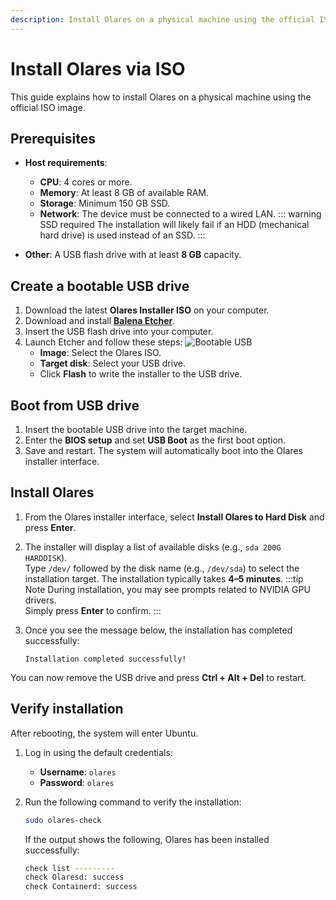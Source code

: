 ```yaml
---
description: Install Olares on a physical machine using the official ISO image, including system requirements, installation steps, and activation process.
---
```


# Install Olares via ISO

This guide explains how to install Olares on a physical machine using the official ISO image.

<!--@include: ./reusables.md{44,51}-->

## Prerequisites

- **Host requirements**:
  - **CPU**: 4 cores or more.
  - **Memory**: At least 8 GB of available RAM.
  - **Storage**: Minimum 150 GB SSD.
  - **Network**: The device must be connected to a wired LAN.
  ::: warning SSD required
  The installation will likely fail if an HDD (mechanical hard drive) is used instead of an SSD.
  :::

- **Other**: A USB flash drive with at least **8 GB** capacity.

## Create a bootable USB drive

1. Download the latest **Olares Installer ISO** on your computer.
2. Download and install [**Balena Etcher**](https://etcher.balena.io/).
3. Insert the USB flash drive into your computer.
4. Launch Etcher and follow these steps:
   ![Bootable USB](/images/manual/get-started/iso-flash.png#bordered)
   - **Image**: Select the Olares ISO.
   - **Target disk**: Select your USB drive.
   - Click **Flash** to write the installer to the USB drive.

## Boot from USB drive

1. Insert the bootable USB drive into the target machine.
2. Enter the **BIOS setup** and set **USB Boot** as the first boot option.
3. Save and restart. The system will automatically boot into the Olares installer interface.

## Install Olares

1. From the Olares installer interface, select **Install Olares to Hard Disk** and press **Enter**.
2. The installer will display a list of available disks (e.g., `sda 200G HARDDISK`).  
   Type `/dev/` followed by the disk name (e.g., `/dev/sda`) to select the installation target. The installation typically takes **4–5 minutes**.
   :::tip Note
   During installation, you may see prompts related to NVIDIA GPU drivers.  
   Simply press **Enter** to confirm.
   :::
3. Once you see the message below, the installation has completed successfully:

   ```shell
   Installation completed successfully!
   ```

You can now remove the USB drive and press **Ctrl + Alt + Del** to restart.

## Verify installation

After rebooting, the system will enter Ubuntu.

1. Log in using the default credentials:

    * **Username**: `olares`
    * **Password**: `olares`

2. Run the following command to verify the installation:

   ```bash
   sudo olares-check
   ```

   If the output shows the following, Olares has been installed successfully:

   ```bash
   check list ---------
   check Olaresd: success
   check Containerd: success
   ```

<!--@include: ./install-and-activate-olares.md-->

<!--@include: ./log-in-to-olares.md-->

<!--@include: ./reusables.md{38,42}-->